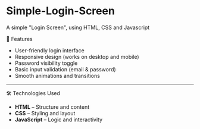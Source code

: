 # Simple-Login-Screen
A simple "Login Screen", using HTML, CSS and Javascript

🚀 Features

- User-friendly login interface  
- Responsive design (works on desktop and mobile)  
- Password visibility toggle  
- Basic input validation (email & password)  
- Smooth animations and transitions  

---

🛠️ Technologies Used

- **HTML** – Structure and content  
- **CSS** – Styling and layout  
- **JavaScript** – Logic and interactivity  
